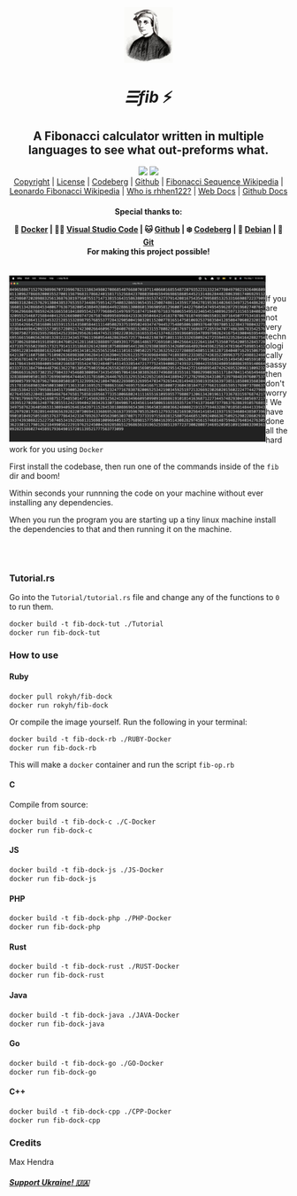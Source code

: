 <div align="center">

<img src="fib.jpeg" height="100">

# _☰fib_ ⚡️

## A Fibonacci calculator written in multiple languages to see what out-preforms what.
<img src="http://badgen.net/github/commits/rhhen122/fib/">
<a href="https://vimp.rhhen.xyz/Licenses/lookinggood/non/UNLICENSE.html">
<img src="http://badgen.net/static/license/VIMPNL/black"></a>

<br>
<a href="/COPYRIGHT">Copyright</a>
|
<a href="https://vimp.rhhen.xyz/Licenses/lookinggood/non/UNLICENSE.html">License</a>
|
<a href="http://codeberg.org/rhhen122/fib">Codeberg</a>
|
<a href="http://github.com/rhhen122/fib">Github</a>
|
<a href="http://en.wikipedia.org/wiki/Fibonacci_sequence">Fibonacci Sequence Wikipedia</a>
|
<a href="http://en.wikipedia.org/wiki/Fibonacci">Leonardo Fibonacci Wikipedia</a>
|
<a href="http://roky.rhhen.xyz">Who is rhhen122?</a>
|
<a href="https://rhhen122.github.io/fib/">Web Docs</a>
|
<a href="../docs/ github/">Github Docs</a>

<h4>Special thanks to:

🐳 <a href="http://www.docker.com">Docker</a>
|
👨‍💻 <a href="http://code.visualstudio.com">Visual Studio Code</a>
|
🐱 <a href="http://github.com">Github</a>
|
❄️ <a href="http://codeberg.org">Codeberg</a>
|
💫 <a href="http://www.debian.org/">Debian</a>
|
🌲 <a href="http://git-scm.com">Git</a>
<br>
For making this project possible!
</h4>
</div>
<br>
<img align="left" src="image.png" height="300">

######

If you are not very technologically sassy then don't worry! We have done all the hard work for you using `Docker`

First install the codebase, then run one of the commands inside of the `fib` dir and boom!

Within seconds your runnning the code on your machine without ever installing any dependencies.

When you run the program you are starting up a tiny linux machine install the dependencies to that and then running it on the machine.

<br>

#

### Tutorial.rs
Go into the `Tutorial/tutorial.rs` file and change any of the functions to `0` to run them.
```
docker build -t fib-dock-tut ./Tutorial
docker run fib-dock-tut
```

### How to use

#### Ruby
```
docker pull rokyh/fib-dock
docker run rokyh/fib-dock
```

Or compile the image yourself. Run the following in your terminal:
```
docker build -t fib-dock-rb ./RUBY-Docker
docker run fib-dock-rb
```

This will make a `docker` container and run the script `fib-op.rb`

#### C
Compile from source:
```
docker build -t fib-dock-c ./C-Docker
docker run fib-dock-c
```

#### JS
```
docker build -t fib-dock-js ./JS-Docker
docker run fib-dock-js
```

#### PHP
```
docker build -t fib-dock-php ./PHP-Docker
docker run fib-dock-php
```

#### Rust
```
docker build -t fib-dock-rust ./RUST-Docker
docker run fib-dock-rust
```

#### Java
```
docker build -t fib-dock-java ./JAVA-Docker
docker run fib-dock-java
```

#### Go
```
docker build -t fib-dock-go ./GO-Docker
docker run fib-dock-go
```

#### C++
```
docker build -t fib-dock-cpp ./CPP-Docker
docker run fib-dock-cpp
```

### Credits
Max Hendra

##### <a href="https://war.ukraine.ua/support-ukraine/">Support Ukraine! 🇺🇦</a>